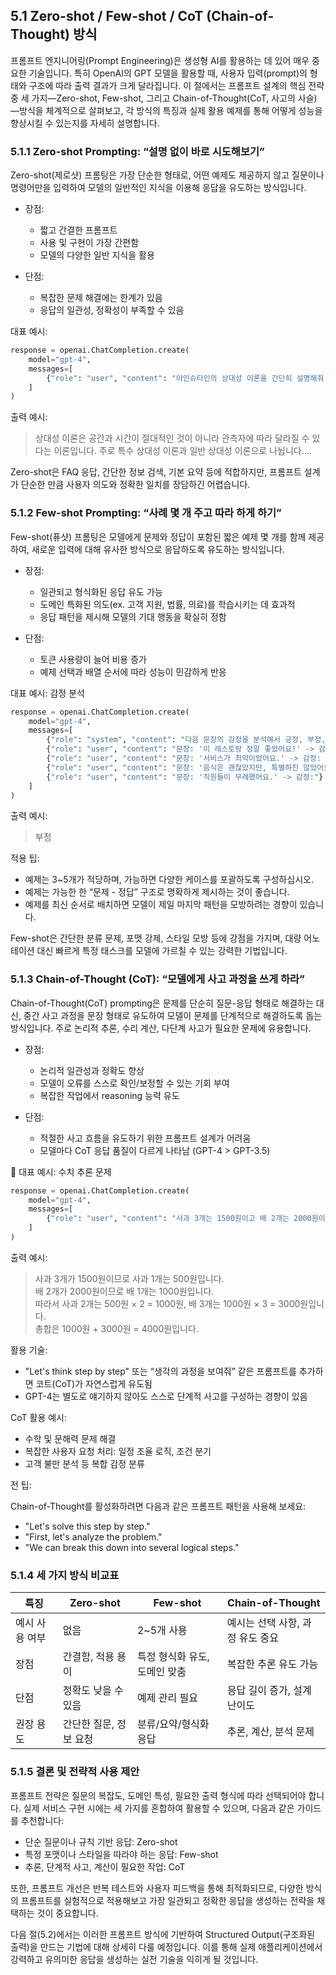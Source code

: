 ## 5.1 Zero-shot / Few-shot / CoT (Chain-of-Thought) 방식

프롬프트 엔지니어링(Prompt Engineering)은 생성형 AI를 활용하는 데 있어 매우 중요한 기술입니다. 특히 OpenAI의 GPT 모델을 활용할 때, 사용자 입력(prompt)의 형태와 구조에 따라 출력 결과가 크게 달라집니다. 이 절에서는 프롬프트 설계의 핵심 전략 중 세 가지—Zero-shot, Few-shot, 그리고 Chain-of-Thought(CoT, 사고의 사슬)—방식을 체계적으로 살펴보고, 각 방식의 특징과 실제 활용 예제를 통해 어떻게 성능을 향상시킬 수 있는지를 자세히 설명합니다.

### 5.1.1 Zero-shot Prompting: “설명 없이 바로 시도해보기”

Zero-shot(제로샷) 프롬팅은 가장 단순한 형태로, 어떤 예제도 제공하지 않고 질문이나 명령어만을 입력하여 모델의 일반적인 지식을 이용해 응답을 유도하는 방식입니다.

- 장점:
  - 짧고 간결한 프롬프트
  - 사용 및 구현이 가장 간편함
  - 모델의 다양한 일반 지식을 활용

- 단점:
  - 복잡한 문제 해결에는 한계가 있음
  - 응답의 일관성, 정확성이 부족할 수 있음

대표 예시:

```python
response = openai.ChatCompletion.create(
    model="gpt-4",
    messages=[
        {"role": "user", "content": "아인슈타인의 상대성 이론을 간단히 설명해줘."}
    ]
)
```

출력 예시:

> 상대성 이론은 공간과 시간이 절대적인 것이 아니라 관측자에 따라 달라질 수 있다는 이론입니다. 주로 특수 상대성 이론과 일반 상대성 이론으로 나뉩니다….

Zero-shot은 FAQ 응답, 간단한 정보 검색, 기본 요약 등에 적합하지만, 프롬프트 설계가 단순한 만큼 사용자 의도와 정확한 일치를 장담하긴 어렵습니다.

### 5.1.2 Few-shot Prompting: “사례 몇 개 주고 따라 하게 하기”

Few-shot(퓨샷) 프롬팅은 모델에게 문제와 정답이 포함된 짧은 예제 몇 개를 함께 제공하여, 새로운 입력에 대해 유사한 방식으로 응답하도록 유도하는 방식입니다.

- 장점:
  - 일관되고 형식화된 응답 유도 가능
  - 도메인 특화된 의도(ex. 고객 지원, 법률, 의료)를 학습시키는 데 효과적
  - 응답 패턴을 제시해 모델의 기대 행동을 확실히 정함

- 단점:
  - 토큰 사용량이 늘어 비용 증가
  - 예제 선택과 배열 순서에 따라 성능이 민감하게 반응

대표 예시: 감정 분석

```python
response = openai.ChatCompletion.create(
    model="gpt-4",
    messages=[
        {"role": "system", "content": "다음 문장의 감정을 분석해서 긍정, 부정, 중립 중 하나로 분류하세요."},
        {"role": "user", "content": "문장: '이 레스토랑 정말 좋았어요!' -> 감정: 긍정"},
        {"role": "user", "content": "문장: '서비스가 최악이었어요.' -> 감정: 부정"},
        {"role": "user", "content": "문장: '음식은 괜찮았지만, 특별하진 않았어요.' -> 감정: 중립"},
        {"role": "user", "content": "문장: '직원들이 무례했어요.' -> 감정:"}
    ]
)
```

출력 예시:

> 부정

적용 팁:

- 예제는 3~5개가 적당하며, 가능하면 다양한 케이스를 포괄하도록 구성하십시오.
- 예제는 가능한 한 “문제 - 정답” 구조로 명확하게 제시하는 것이 좋습니다.
- 예제를 최신 순서로 배치하면 모델이 제일 마지막 패턴을 모방하려는 경향이 있습니다.

Few-shot은 간단한 분류 문제, 포맷 강제, 스타일 모방 등에 강점을 가지며, 대량 어노테이션 대신 빠르게 특정 태스크를 모델에 가르칠 수 있는 강력한 기법입니다.

### 5.1.3 Chain-of-Thought (CoT): “모델에게 사고 과정을 쓰게 하라”

Chain-of-Thought(CoT) prompting은 문제를 단순히 질문-응답 형태로 해결하는 대신, 중간 사고 과정을 문장 형태로 유도하여 모델이 문제를 단계적으로 해결하도록 돕는 방식입니다. 주로 논리적 추론, 수리 계산, 다단계 사고가 필요한 문제에 유용합니다.

- 장점:
  - 논리적 일관성과 정확도 향상
  - 모델이 오류를 스스로 확인/보정할 수 있는 기회 부여
  - 복잡한 작업에서 reasoning 능력 유도

- 단점:
  - 적절한 사고 흐름을 유도하기 위한 프롬프트 설계가 어려움
  - 모델마다 CoT 응답 품질이 다르게 나타남 (GPT-4 > GPT-3.5)

🔹 대표 예시: 수치 추론 문제

```python
response = openai.ChatCompletion.create(
    model="gpt-4",
    messages=[
        {"role": "user", "content": "사과 3개는 1500원이고 배 2개는 2000원이에요. 사과 2개와 배 3개를 사면 얼마인가요? 생각하는 과정을 보여주세요."}
    ]
)
```

출력 예시:

> 사과 3개가 1500원이므로 사과 1개는 500원입니다.  
> 배 2개가 2000원이므로 배 1개는 1000원입니다.  
> 따라서 사과 2개는 500원 × 2 = 1000원, 배 3개는 1000원 × 3 = 3000원입니다.  
> 총합은 1000원 + 3000원 = 4000원입니다.

활용 기술:

- "Let's think step by step" 또는 “생각의 과정을 보여줘” 같은 프롬프트를 추가하면 코트(CoT)가 자연스럽게 유도됨
- GPT-4는 별도로 얘기하지 않아도 스스로 단계적 사고를 구성하는 경향이 있음

CoT 활용 예시:

- 수학 및 문해력 문제 해결
- 복잡한 사용자 요청 처리: 일정 조율 로직, 조건 분기
- 고객 불만 분석 등 복합 감정 분류

전 팁:

Chain-of-Thought를 활성화하려면 다음과 같은 프롬프트 패턴을 사용해 보세요:

- "Let's solve this step by step."
- "First, let's analyze the problem."
- "We can break this down into several logical steps."

### 5.1.4 세 가지 방식 비교표

| 특징 | Zero-shot | Few-shot | Chain-of-Thought |
|------|-----------|----------|------------------|
| 예시 사용 여부 | 없음 | 2~5개 사용 | 예시는 선택 사항, 과정 유도 중요 |
| 장점 | 간결함, 적용 용이 | 특정 형식화 유도, 도메인 맞춤 | 복잡한 추론 유도 가능 |
| 단점 | 정확도 낮을 수 있음 | 예제 관리 필요 | 응답 길이 증가, 설계 난이도 |
| 권장 용도 | 간단한 질문, 정보 요청 | 분류/요약/형식화 응답 | 추론, 계산, 분석 문제 |

### 5.1.5 결론 및 전략적 사용 제안

프롬프트 전략은 질문의 복잡도, 도메인 특성, 필요한 출력 형식에 따라 선택되어야 합니다. 실제 서비스 구현 시에는 세 가지를 혼합하여 활용할 수 있으며, 다음과 같은 가이드를 추천합니다:

- 단순 질문이나 규칙 기반 응답: Zero-shot
- 특정 포맷이나 스타일을 따라야 하는 응답: Few-shot
- 추론, 단계적 사고, 계산이 필요한 작업: CoT

또한, 프롬프트 개선은 반복 테스트와 사용자 피드백을 통해 최적화되므로, 다양한 방식의 프롬프트를 실험적으로 적용해보고 가장 일관되고 정확한 응답을 생성하는 전략을 채택하는 것이 중요합니다.

다음 절(5.2)에서는 이러한 프롬프트 방식에 기반하여 Structured Output(구조화된 출력)을 만드는 기법에 대해 상세히 다룰 예정입니다. 이를 통해 실제 애플리케이션에서 강력하고 유의미한 응답을 생성하는 실전 기술을 익히게 될 것입니다.